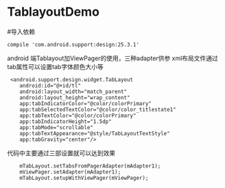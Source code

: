 # TablayoutDemo
#导入依赖
    
    compile 'com.android.support:design:25.3.1'
android 端Tablayout加ViewPager的使用，三种adapter供参
 xml布局文件通过tab属性可以设置tab字体颜色大小等
 
     <android.support.design.widget.TabLayout
        android:id="@+id/tl"
        android:layout_width="match_parent"
        android:layout_height="wrap_content"
        app:tabIndicatorColor="@color/colorPrimary"
        app:tabSelectedTextColor="@color/color_titlestate1"
        app:tabTextColor="@color/colorPrimary"
        app:tabIndicatorHeight="1.5dp"
        app:tabMode="scrollable"
        app:tabTextAppearance="@style/TabLayoutTextStyle"
        app:tabGravity="center"/>
  代码中主要通过三部设置就可以达到效果
   
        mTabLayout.setTabsFromPagerAdapter(mAdapter1);
        mViewPager.setAdapter(mAdapter1);
        mTabLayout.setupWithViewPager(mViewPager);
 

